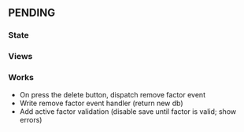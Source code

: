 ## PENDING
### State

### Views

### Works
- On press the delete button, dispatch remove factor event
- Write remove factor event handler (return  new db) 
- Add active factor validation (disable save until factor is valid; show errors)
